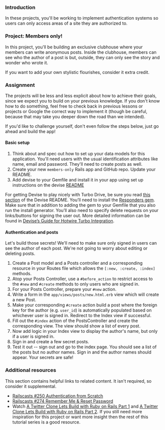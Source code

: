 ### Introduction

In these projects, you'll be working to implement authentication systems so users can only access areas of a site they are authorized to.

### Project: Members only!

In this project, you'll be building an exclusive clubhouse where your members can write anonymous posts. Inside the clubhouse, members can see who the author of a post is but, outside, they can only see the story and wonder who wrote it.

If you want to add your own stylistic flourishes, consider it extra credit.

### Assignment

The projects will be less and less explicit about how to achieve their goals, since we expect you to build on your previous knowledge.  If you don't know how to do something, feel free to check back in previous lessons or projects or Google the correct way to implement it (though be careful, because that may take you deeper down the road than we intended).

If you'd like to challenge yourself, don't even follow the steps below, just go ahead and build the app!

<div class="lesson-content__panel" markdown="1">

#### Basic setup

1. Think about and spec out how to set up your data models for this application. You'll need users with the usual identification attributes like name, email and password. They'll need to create posts as well.
1. Create your new `members-only` Rails app and GitHub repo.  Update your README.
1. Add devise to your Gemfile and install it in your app using set up instructions on the devise [README](https://github.com/heartcombo/devise)

<div class="lesson-note lesson-note--tip" markdown="1">

For getting Devise to play nicely with Turbo Drive, be sure you read [this section](https://github.com/heartcombo/devise#hotwireturbo) of the Devise README. You’ll need to install the [Responders gem](https://github.com/heartcombo/responders). Make sure that in addition to adding the gem to your Gemfile that you also run the install generator. You’ll also need to specify delete requests on your links/buttons for signing the user out. More detailed information can be found in [Devise’s Guide for Hotwire Turbo Integration](https://github.com/heartcombo/devise/wiki/How-To:-Upgrade-to-Devise-4.9.0-%5BHotwire-Turbo-integration%5D).

</div>

#### Authentication and posts

Let's build those secrets!  We'll need to make sure only signed in users can see the author of each post.  We're not going to worry about editing or deleting posts.

1. Create a Post model and a Posts controller and a corresponding resource in your Routes file which allows the `[:new, :create, :index]` methods.
1. Atop your Posts Controller, use a `#before_action` to restrict access to the `#new` and `#create` methods to only users who are signed in.
1. For your Posts Controller, prepare your `#new` action.
1. Write a form in the `app/views/posts/new.html.erb` view which will create a new Post.
1. Make your corresponding `#create` action build a post where the foreign key for the author (e.g. `user_id`) is automatically populated based on whichever user is signed in.  Redirect to the Index view if successful.
1. Fill out the `#index` action of the PostsController and create the corresponding view.  The view should show a list of every post.
1. Now add logic in your Index view to display the author's name, but only if a user is signed in.
1. Sign in and create a few secret posts.
1. Test it out -- sign out and go to the index page.  You should see a list of the posts but no author names.  Sign in and the author names should appear.  Your secrets are safe!

</div>

### Additional resources

This section contains helpful links to related content. It isn't required, so consider it supplemental.

- [Railscasts #250 Authentication from Scratch](http://railscasts.com/episodes/250-authentication-from-scratch-revised)
- [Railscasts #274 Remember Me & Reset Password](http://railscasts.com/episodes/274-remember-me-reset-password)
- Watch [A Twitter Clone Lets Build with Ruby on Rails Part 1](https://www.youtube.com/watch?v=loYfUpwoLlM&t=3s)
and [A Twitter Clone Lets Build with Ruby on Rails Part 2](https://www.youtube.com/watch?v=fyj70TbS75c&t=474s). If you still need more inspiration for this project or want more insight then the rest of this tutorial series is a good resource.
